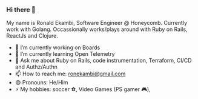 ### Hi there 👋

<!--
**roncodingenthusiast/roncodingenthusiast** is a ✨ _special_ ✨ repository because its `README.md` (this file) appears on your GitHub profile.

Here are some ideas to get you started:

- 🔭 I’m currently working on ...
- 🌱 I’m currently learning ...
- 👯 I’m looking to collaborate on ...
- 🤔 I’m looking for help with ...
- 💬 Ask me about ...
- 📫 How to reach me: ...
- 😄 Pronouns: ...
- ⚡ Fun fact: ...
-->

My name is Ronald Ekambi, Software Engineer @ Honeycomb. Currently work with Golang. Occassionally works/plays around with Ruby on Rails, ReactJs and Clojure.

- 🔭 I’m currently working on Boards
- 🌱 I’m currently learning Open Telemetry
- 💬 Ask me about Ruby on Rails, code instrumentation, Terraform, CI/CD and Authz/Authn
- 📫 How to reach me: [ronekambi@gmail.com](ronekambi@gmail.com)
- 😄 Pronouns: He/Him
- ⚡ My hobbies: soccer ⚽, Video Games (PS gamer 🎮), 
